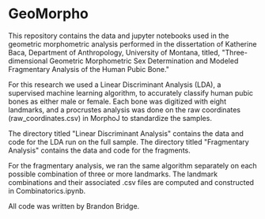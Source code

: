 # GeoMorpho

This repository contains the data and jupyter notebooks used in the geometric morphometric analysis performed in the dissertation of Katherine Baca, Department of Anthropology, University of Montana, titled, "Three-dimensional Geometric Morphometric Sex Determination and Modeled Fragmentary Analysis of the Human Pubic Bone."

For this research we used a Linear Discriminant Analysis (LDA), a supervised machine learning algorithm, to accurately classify human pubic bones as either male or female. Each bone was digitized with eight landmarks, and a procrustes analysis was done on the raw coordinates (raw_coordinates.csv) in MorphoJ to standardize the samples.

The directory titled "Linear Discriminant Analysis" contains the data and code for the LDA run on the full sample. The directory titled "Fragmentary Analysis" contains the data and code for the fragments.

For the fragmentary analysis, we ran the same algorithm separately on each possible combination of three or more landmarks. The landmark combinations and their associated .csv files are computed and constructed in Combinatorics.ipynb.

All code was written by Brandon Bridge. 
